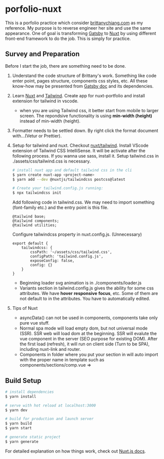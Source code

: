 # porfolio-nuxt

This is a porfolio practice which consider [brittanychiang.com](https://brittanychiang.com) as my reference. My purpose is to reverse engineer her site and use the same appearance. One of goal is transforming [Gatsby](https://www.gatsbyjs.org/docs/) to [Nuxt](https://nuxtjs.org/) by using different front-end framework to do the job. This is simply for practice.

## Survey and Preparation

Before I start the job, there are something need to be done.

1. Understand the code structure of Brittany's work. Something like code enter point, pages structure, components css styles, etc. All these know-how may be presented from [Gatsby doc](https://www.gatsbyjs.org/docs/) and its dependencies.

2. Learn [Nuxt](https://nuxtjs.org/) and [Tailwind](https://tailwindcss.com/). Create app for nuxt-portfolio and install extension for tailwind in vscode.

    - when you are using Tailwind css, it better start from mobile to larger screen. The repondsive functionality is using **min-width (height)** instead of min-width (height).

3. Formatter needs to be settled down. By right click the format document with...(Vetur or Prettier).

4. Setup for tailwind and nuxt. Checkout [nuxt/tailwind](https://tailwindcss.nuxtjs.org/). Install VScode extension of Tailwind CSS IntelliSense. It will be activate after the following process. If you wanna use sass, install it. Setup tailwind.css in ./assets/css/tailwind.css is necessary.

    ```bash
    # install nuxt app and default tailwind css in the cli
    $ yarn create nuxt-app <project-name>
    $ yarn add --dev @nuxtjs/tailwindcss postcss@latest

    # Create your tailwind.config.js running:
    $ npx tailwindcss init
    ```

    Add following code in tailwind.css. We may need to import something (font-family etc.) and the entry point is this file.

    ```
    @tailwind base;
    @tailwind components;
    @tailwind utilities;
    ```

    Configure tailwindcss property in nuxt.config.js. (Unnecessary)

    ```
    export default {
        tailwindcss: {
            cssPath: '~/assets/css/tailwind.css',
            configPath: 'tailwind.config.js',
            exposeConfig: false,
            config: {}
        }
    }
    ```

    - Beginning loader svg animation is in ./components/loader.js
    - Variants section in tailwind.config.js gives the ability for some css attributes. We have **hover** **responsive** **focus**, etc. Some of them are not default to in the attributes. You have to automatically edited.

5. Tips of Nuxt

    - asyncData() can not be used in components, components take only pure vue stuff.
    - Normal spa mode will load empty dom, but not universal mode (SSR). SSR web will load dom at the beginning. SSR will evalute the vue component in the server (SEO purpose for existing DOM). After the first load (refresh), it will run on client side (Turn to be SPA), including nuxt-link and router.
    - Components in folder where you put your section in will auto import with the proper name in template such as components/sections/comp.vue => <SectionsComp />

## Build Setup

```bash
# install dependencies
$ yarn install

# serve with hot reload at localhost:3000
$ yarn dev

# build for production and launch server
$ yarn build
$ yarn start

# generate static project
$ yarn generate
```

For detailed explanation on how things work, check out [Nuxt.js docs](https://nuxtjs.org).
